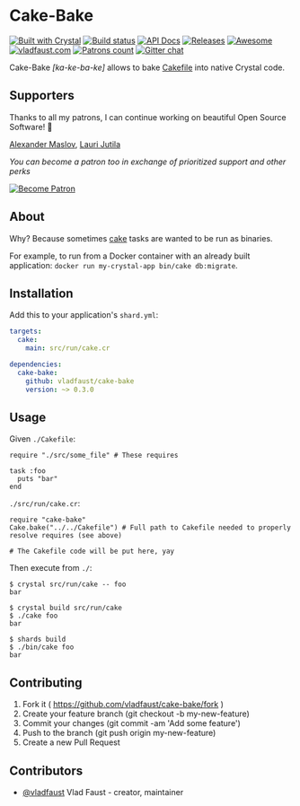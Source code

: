# Cake-Bake

[![Built with Crystal](https://img.shields.io/badge/built%20with-crystal-000000.svg?style=flat-square)](https://crystal-lang.org/)
[![Build status](https://img.shields.io/travis/com/vladfaust/cake-bake/master.svg?style=flat-square)](https://travis-ci.com/vladfaust/cake-bake)
[![API Docs](https://img.shields.io/badge/api_docs-online-brightgreen.svg?style=flat-square)](https://github.vladfaust.com/cake-bake)
[![Releases](https://img.shields.io/github/release/vladfaust/cake-bake.svg?style=flat-square)](https://github.com/vladfaust/cake-bake/releases)
[![Awesome](https://awesome.re/badge-flat2.svg)](https://github.com/veelenga/awesome-crystal)
[![vladfaust.com](https://img.shields.io/badge/style-.com-lightgrey.svg?longCache=true&style=flat-square&label=vladfaust&colorB=0a83d8)](https://vladfaust.com)
[![Patrons count](https://img.shields.io/badge/dynamic/json.svg?label=patrons&url=https://www.patreon.com/api/user/11296360&query=$.included[0].attributes.patron_count&style=flat-square&colorB=red&maxAge=86400)](https://www.patreon.com/vladfaust)
[![Gitter chat](https://img.shields.io/badge/chat%20on-gitter-green.svg?colorB=ED1965&logo=gitter&style=flat-square)](https://gitter.im/vladfaust/Lobby)

Cake-Bake *[ka-ke-ba-ke]* allows to bake [Cakefile](https://github.com/axvm/cake) into native Crystal code.

## Supporters

Thanks to all my patrons, I can continue working on beautiful Open Source Software! 🙏

[Alexander Maslov](https://seendex.ru), [Lauri Jutila](https://github.com/ljuti)

*You can become a patron too in exchange of prioritized support and other perks*

[![Become Patron](https://vladfaust.com/img/patreon-small.svg)](https://www.patreon.com/vladfaust)

## About

Why? Because sometimes [cake]((https://github.com/axvm/cake)) tasks are wanted to be run as binaries.

For example, to run from a Docker container with an already built application: `docker run my-crystal-app bin/cake db:migrate`.

## Installation

Add this to your application's `shard.yml`:

```yaml
targets:
  cake:
    main: src/run/cake.cr

dependencies:
  cake-bake:
    github: vladfaust/cake-bake
    version: ~> 0.3.0
```

## Usage

Given `./Cakefile`:

```crystal
require "./src/some_file" # These requires

task :foo
  puts "bar"
end
```

`./src/run/cake.cr`:

```crystal
require "cake-bake"
Cake.bake("../../Cakefile") # Full path to Cakefile needed to properly resolve requires (see above)

# The Cakefile code will be put here, yay
```

Then execute from `./`:

```shell
$ crystal src/run/cake -- foo
bar

$ crystal build src/run/cake
$ ./cake foo
bar

$ shards build
$ ./bin/cake foo
bar
```

## Contributing

1. Fork it ( https://github.com/vladfaust/cake-bake/fork )
2. Create your feature branch (git checkout -b my-new-feature)
3. Commit your changes (git commit -am 'Add some feature')
4. Push to the branch (git push origin my-new-feature)
5. Create a new Pull Request

## Contributors

- [@vladfaust](https://github.com/vladfaust) Vlad Faust - creator, maintainer
